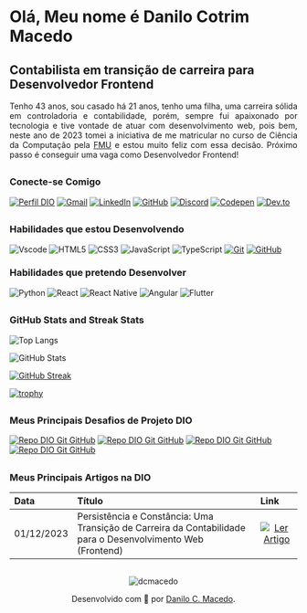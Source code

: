 # Olá, Meu nome é  Danilo Cotrim Macedo

## Contabilista em transição de carreira para Desenvolvedor Frontend

<p align="justify"> Tenho 43 anos, sou casado há 21 anos, tenho uma filha, uma carreira sólida em controladoria e contabilidade, porém, sempre fui apaixonado por tecnologia e tive vontade de atuar com desenvolvimento web, pois bem, neste ano de 2023 tomei a iniciativa de me matricular no curso de Ciência da Computação pela <a href="https://portal.fmu.br/" target="blank">FMU</a> e estou muito feliz com essa decisão. Próximo passo é conseguir uma vaga como Desenvolvedor Frontend!</p>

##

### Conecte-se Comigo

[![Perfil DIO](https://img.shields.io/badge/-Meu%20Perfil%20na%20DIO-000?style=for-the-badge)](https://www.dio.me/users/dcotrimmacedo/) [![Gmail](https://img.shields.io/badge/Gmail-000?style=for-the-badge&logo=gmail&logoColor=red)](mailto:dcotrimmacedo@gmail.com) [![LinkedIn](https://img.shields.io/badge/LinkedIn-000?style=for-the-badge&logo=linkedin&logoColor=blue)](https://www.linkedin.com/in/danilo-cotrim-macedo-671557246/) [![GitHub](https://img.shields.io/badge/GitHub-000?style=for-the-badge&logo=github&logoColor=white)](https://github.com/dcmacedo) [![Discord](https://img.shields.io/badge/Discord-000?style=for-the-badge&logo=discord&logoColor=7289DA)](https://discord.com/channels/@dcmacedo/) [![Codepen](https://img.shields.io/badge/Codepen-000?style=for-the-badge&logo=codepen&logoColor=white)](https://codepen.io/dcmacedo) [![Dev.to](https://img.shields.io/badge/Dev.to-000?style=for-the-badge&logo=dev.to&logoColor=7289DA)](https://dev.to/dcmacedo)

##

### Habilidades que estou Desenvolvendo

![Vscode](https://img.shields.io/badge/Vscode-000?style=for-the-badge&logo=visual-studio-code&logoColor=30A3DC)
![HTML5](https://img.shields.io/badge/HTML-000?style=for-the-badge&logo=html5&logoColor=30A3DC)
![CSS3](https://img.shields.io/badge/CSS3-000?style=for-the-badge&logo=css3&logoColor=E94D5F)
![JavaScript](https://img.shields.io/badge/JavaScript-000?style=for-the-badge&logo=javascript&logoColor=30A3DC)
![TypeScript](https://img.shields.io/badge/TypeScript-000?style=for-the-badge&logo=typescript&logoColor=30A3DC)
[![Git](https://img.shields.io/badge/Git-000?style=for-the-badge&logo=git&logoColor=E94D5F)](https://git-scm.com/doc)
[![GitHub](https://img.shields.io/badge/GitHub-000?style=for-the-badge&logo=github&logoColor=30A3DC)](https://docs.github.com/)

### Habilidades que pretendo Desenvolver

![Python](https://img.shields.io/badge/python-000?style=for-the-badge&logo=python&logoColor=ffdd54)
![React](https://img.shields.io/badge/React-000?style=for-the-badge&logo=react&logoColor=61DAFB)
![React Native](https://img.shields.io/badge/React_Native-000?style=for-the-badge&logo=react&logoColor=61DAFB)
![Angular](https://img.shields.io/badge/Angular-000?style=for-the-badge&logo=angular&logoColor=red)
![Flutter](https://img.shields.io/badge/Flutter-000?style=for-the-badge&logo=flutter&logoColor=61DAFB)

##

### GitHub Stats and Streak Stats

![Top Langs](https://github-readme-stats-git-masterrstaa-rickstaa.vercel.app/api/top-langs/?username=dcmacedo&layout=compact&bg_color=000&border_color=30A3DC&title_color=E94D5F&text_color=FFF)

![GitHub Stats](https://github-readme-stats.vercel.app/api?username=dcmacedo&theme=transparent&bg_color=000&border_color=30A3DC&show_icons=true&icon_color=30A3DC&title_color=E94D5F&text_color=FFF)

[![GitHub Streak](https://streak-stats.demolab.com/?user=dcmacedo&theme=bear&background=000&border=30A3DC&dates=FFF)](https://git.io/streak-stats)

[![trophy](https://github-profile-trophy.vercel.app/?username=dcmacedo&theme=dracula)](https://github.com/ryo-ma/github-profile-trophy)

##

### Meus Principais Desafios de Projeto DIO

[![Repo DIO Git GitHub](https://github-readme-stats.vercel.app/api/pin/?username=dcmacedo&repo=dio-writing-classes-of-game&bg_color=000&border_color=30A3DC&show_icons=true&icon_color=30A3DC&title_color=E94D5F&text_color=FFF)](https://github.com/dcmacedo/dio-writing-classes-of-game)
[![Repo DIO Git GitHub](https://github-readme-stats.vercel.app/api/pin/?username=dcmacedo&repo=dio-ranked-match-calculator&bg_color=000&border_color=30A3DC&show_icons=true&icon_color=30A3DC&title_color=E94D5F&text_color=FFF)](https://github.com/dcmacedo/dio-ranked-match-calculator)
[![Repo DIO Git GitHub](https://github-readme-stats.vercel.app/api/pin/?username=dcmacedo&repo=dio-hero-level-sorter-challenge&bg_color=000&border_color=30A3DC&show_icons=true&icon_color=30A3DC&title_color=E94D5F&text_color=FFF)](https://github.com/dcmacedo/dio-hero-level-sorter-challenge)
[![Repo DIO Git GitHub](https://github-readme-stats.vercel.app/api/pin/?username=dcmacedo&repo=dio-lab-open-source&bg_color=000&border_color=30A3DC&show_icons=true&icon_color=30A3DC&title_color=E94D5F&text_color=FFF)](https://github.com/dcmacedo/dio-lab-open-source)

##

### Meus Principais Artigos na DIO

<table>
  <thead>
    <tr align="left">
      <th>Data</th>
      <th>Título</th>
      <th>Link</th>
    </tr>
  </thead>
  <tbody align="left">
    <tr>
      <td>01/12/2023</td>
      <td>Persistência e Constância: Uma Transição de Carreira da Contabilidade para o Desenvolvimento Web (Frontend)</td>
      <td align="center">
        <a href="https://www.dio.me/articles/persistencia-e-constancia-uma-transicao-de-carreira-da-contabilidade-para-o-desenvolvimento-web-frontend">
           <img align="center" alt="Ler Artigo" src="https://img.shields.io/badge/Ler%20Artigo-30A3DC?style=for-the-badge">
        </a>
      </td>
    </tr>
  </tbody>
  <tfoot></tfoot>
</table>

##

<p align="center"> <img src="https://komarev.com/ghpvc/?username=dcmacedo&label=Profile%20views&color=0e75b6&style=flat" alt="dcmacedo" /> </p>

<p align="center">Desenvolvido com 💙 por <a href="https://github.com/dcmacedo">Danilo C. Macedo</a>.</p>
